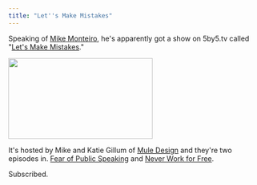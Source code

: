 ```yaml
---
title: "Let''s Make Mistakes"
---
```

<p>Speaking of <a href="https://chrisenns.com/2011/04/07/mike-ftw-business-inspiration/">Mike Monteiro</a>, he's apparently got a show on 5by5.tv called "<a href="https://5by5.tv/mistakes">Let's Make Mistakes</a>." </p>
<p><img src="https://chrisenns.com/wp-content/uploads/2011/04/mistakes-thumb.jpg" alt="" title="mistakes-thumb" width="288" height="162" class="aligncenter size-full wp-image-19496" /></p>
<p>It's hosted by Mike and Katie Gillum of <a href="https://muledesign.com/">Mule Design</a> and they're two episodes in. <a href="https://5by5.tv/mistakes/1">Fear of Public Speaking</a> and <a href="https://5by5.tv/mistakes/2">Never Work for Free</a>.</p>
<p>Subscribed.</p>
